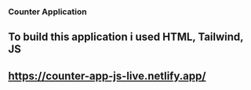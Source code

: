 ### Counter Application

## To build this application i used HTML, Tailwind, JS

 ## https://counter-app-js-live.netlify.app/
